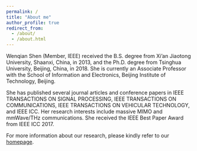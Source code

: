 ```yaml
---
permalink: /
title: "About me"
author_profile: true
redirect_from: 
  - /about/
  - /about.html
---
```


Wenqian Shen (Member, IEEE) received the B.S. degree from Xi’an Jiaotong University, Shaanxi, China, in 2013, and the Ph.D. degree from Tsinghua University, Beijing, China, in 2018. She is currently an Associate Professor with the School of Information and Electronics, Beijing Institute of Technology, Beijing. 

She has published several journal articles and conference papers in IEEE TRANSACTIONS ON SIGNAL PROCESSING, IEEE TRANSACTIONS ON COMMUNICATIONS, IEEE TRANSACTIONS ON VEHICULAR TECHNOLOGY, and IEEE ICC. Her research interests include massive MIMO and mmWave/THz communications. She received the IEEE Best Paper Award from IEEE ICC 2017.

For more information about our research, please kindly refer to our [homepage](https://shenwenqian.github.io).
